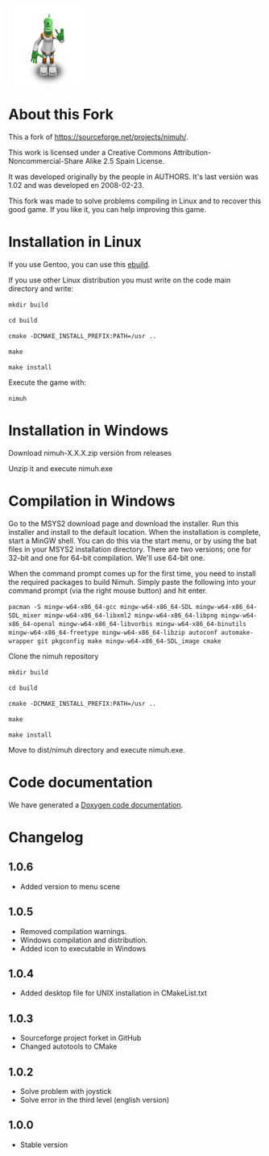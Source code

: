 ![Nimuh](https://github.com/Turulomio/nimuh/blob/master/data/nimuh.png)

About this Fork
===============
This a fork of  https://sourceforge.net/projects/nimuh/.

This work is licensed under a Creative Commons Attribution-Noncommercial-Share Alike 2.5 Spain License. 

It was developed originally by the people in AUTHORS. It's last versión was 1.02 and was developed en 2008-02-23.

This fork was made to solve problems compiling in Linux and to recover this good game. If you like it, you can help improving this game.

Installation in Linux
=====================
If you use Gentoo, you can use this [ebuild](https://github.com/Turulomio/myportage/blob/master/games-puzzle/nimuh).

If you use other Linux distribution you must write on the code main directory and write:

`mkdir build`

`cd build`

`cmake -DCMAKE_INSTALL_PREFIX:PATH=/usr ..`

`make`

`make install`

Execute the game with:
 
`nimuh`

Installation in Windows
=======================

Download nimuh-X.X.X.zip versión from releases

Unzip it and execute nimuh.exe

Compilation in Windows
======================

Go to the MSYS2 download page and download the installer. Run this installer and install to the default location. 
When the installation is complete, start a MinGW shell. You can do this via the start menu, or by using the bat files in your MSYS2 installation directory. There 
are two versions; one for 32-bit and one for 64-bit compilation. We'll use 64-bit one.

When the command prompt comes up for the first time, you need to install the required packages to build Nimuh. Simply paste the following into your command prompt 
(via the right mouse button) and hit enter. 

`pacman -S mingw-w64-x86_64-gcc mingw-w64-x86_64-SDL mingw-w64-x86_64-SDL_mixer mingw-w64-x86_64-libxml2 mingw-w64-x86_64-libpng mingw-w64-x86_64-openal mingw-w64-x86_64-libvorbis mingw-w64-x86_64-binutils mingw-w64-x86_64-freetype mingw-w64-x86_64-libzip autoconf automake-wrapper git pkgconfig make mingw-w64-x86_64-SDL_image cmake`

Clone the nimuh repository

`mkdir build`

`cd build`

`cmake -DCMAKE_INSTALL_PREFIX:PATH=/usr ..`

`make`

`make install`

Move to dist/nimuh directory and execute nimuh.exe.

Code documentation
==================
We have generated a [Doxygen code documentation](http://turulomio.users.sourceforge.net/doxygen/nimuh/index.html).

Changelog
=========
1.0.6
-----
- Added version to menu scene

1.0.5
-----
- Removed compilation warnings.
- Windows compilation and distribution.
- Added icon to executable in Windows

1.0.4
-----
- Added desktop file for UNIX installation in CMakeList.txt

1.0.3
-----
- Sourceforge project forket in GitHub
- Changed autotools to CMake

1.0.2
-----
- Solve problem with joystick
- Solve error in the third level (english version)

1.0.0
-----
- Stable version

